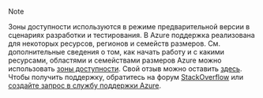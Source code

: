 > [!NOTE]
> Зоны доступности используются в режиме предварительной версии в сценариях разработки и тестирования. В Azure поддержка реализована для некоторых ресурсов, регионов и семейств размеров. См. дополнительные сведения о том, как начать работу и с какими ресурсами, областями и семействами размеров Azure можно использовать [зоны доступности](../articles/availability-zones/az-overview.md). Свой отзыв можно оставить [здесь](https://feedback.azure.com/forums/905206-global-infrastructure/category/319507-availability-zones). Чтобы получить поддержку, обратитесь на форум [StackOverflow]( https://stackoverflow.com/questions/tagged/azure-availability-zones) или [создайте запрос в службу поддержки Azure](../articles/azure-supportability/how-to-create-azure-support-request.md).
>
